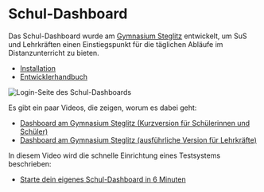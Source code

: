 # Schul-Dashboard

Das Schul-Dashboard wurde am [Gymnasium Steglitz](https://gymnasiumsteglitz.de/) entwickelt, um SuS und Lehrkräften einen Einstiegspunkt für die täglichen Abläufe im Distanzunterricht zu bieten.

- [Installation](file.Installation.html)
- [Entwicklerhandbuch](file.Development.html)

![Login-Seite des Schul-Dashboards](https://github.com/specht/schul-dashboard/raw/master/doc/login-screen.png)

Es gibt ein paar Videos, die zeigen, worum es dabei geht:

- [Dashboard am Gymnasium Steglitz (Kurzversion für Schülerinnen und Schüler)](https://youtu.be/EGQ0Gkeu1To)
- [Dashboard am Gymnasium Steglitz (ausführliche Version für Lehrkräfte)](https://youtu.be/BYqWu9Yft8s)

In diesem Video wird die schnelle Einrichtung eines Testsystems beschrieben:

- [Starte dein eigenes Schul-Dashboard in 6 Minuten](https://youtu.be/n_n6gJdkBxY)
